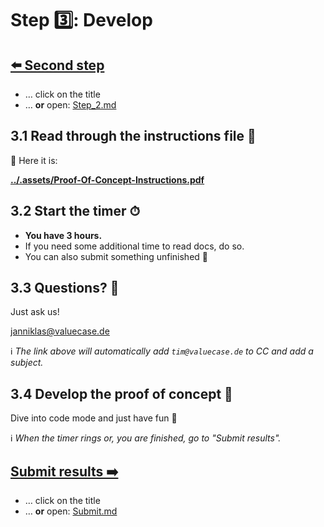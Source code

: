 # Step 3️⃣: Develop

## [⬅️ Second step](Step_2.md)
- … click on the title
- … **or** open: [Step_2.md](Step_2.md)

## 3.1 Read through the instructions file 📜
🥸 Here it is:

__[../.assets/Proof-Of-Concept-Instructions.pdf](../.assets/Proof-Of-Concept-Instructions.pdf)__

## 3.2 Start the timer ⏱
- **You have 3 hours.**
- If you need some additional time to read docs, do so.
- You can also submit something unfinished 🙂

## 3.3 Questions? 🤔
Just ask us!

[janniklas@valuecase.de](mailto:janniklas@valuecase.de?cc=tim@valuecase.de&subject=I%20have%20a%20question%20regarding%20the%20tech%20challenge)

ℹ️ _The link above will automatically add `tim@valuecase.de` to CC and add a subject._

## 3.4 Develop the proof of concept 🚀
Dive into code mode and just have fun 🎉

ℹ️ _When the timer rings or, you are finished, go to "Submit results"._

## [Submit results ➡️](Submit.md)
- … click on the title
- … **or** open: [Submit.md](Submit.md)